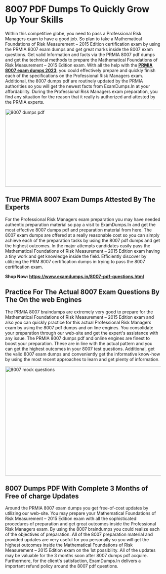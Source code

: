 <h1><strong>8007 PDF Dumps To Quickly Grow Up Your Skills</strong></h1>
<p>Within this competitive globe, you need to pass a Professional Risk Managers exam to have a good job. So plan to take a Mathematical Foundations of Risk Measurement – 2015 Edition certification exam by using the PRMIA 8007 exam dumps and get great marks inside the 8007 exam questions. Get valid Information and facts via the PRMIA 8007 pdf dumps and get the technical methods to prepare the Mathematical Foundations of Risk Measurement – 2015 Edition exam. With all the help with the <strong><a href="https://www.examdumps.in/8007-pdf-questions.html">PRMIA 8007 exam dumps 2023</a></strong>, you could effectively prepare and quickly finish each of the specifications on the Professional Risk Managers exam. Additional, the 8007 dumps pdf are routinely updated by the PRMIA authorities so you will get the newest facts from ExamDumps.In at your affordability. During the Professional Risk Managers exam preparation, you find any situation for the reason that it really is authorized and attested by the PRMIA experts.</p>
<p><img src="https://i.ibb.co/zxJwW90/Copy-of-Online-Classes-Twitter-header-post-Made-with-Poster-My-Wall-1.png" alt="8007 dumps pdf" width="750" height="250" /></p>
<h2><strong>True PRMIA 8007 Exam Dumps Attested By The Experts</strong></h2>
<p>For the Professional Risk Managers exam preparation you may have needed authentic preparation material so pay a visit to ExamDumps.In and get the most effective 8007 dumps pdf and preparation material from here. The 8007 exam dumps are offered at a really reasonable cost so you can simply achieve each of the preparation tasks by using the 8007 pdf dumps and get the highest outcomes. In the major attempts candidates easily pass the Mathematical Foundations of Risk Measurement – 2015 Edition exam having a tiny work and get knowledge inside the field. Efficiently discover by utilizing the PRM 8007 certification dumps in trying to pass the 8007 certification exam.</p>
<p><strong>Shop Now:&nbsp;<a href="https://www.examdumps.in/8007-pdf-questions.html">https://www.examdumps.in/8007-pdf-questions.html</a></strong></p>
<h2><strong>Practice For The Actual 8007 Exam Questions By The On the web Engines</strong></h2>
<p>The PRMIA 8007 braindumps are extremely very good to prepare for the Mathematical Foundations of Risk Measurement – 2015 Edition exam and also you can quickly practice for this actual Professional Risk Managers exam by using the 8007 pdf dumps and on line engines. You consolidate your preparation through our web-site and get the expert's assistance with any issue. The PRMIA 8007 dumps pdf and online engines are finest to boost your preparation. These are in line with the actual pattern and you can get the highest outcomes in your 8007 test questions. Additional, get the valid 8007 exam dumps and conveniently get the informative know-how by using the most recent approaches to learn and get plenty of information.</p>
<p><a href="https://www.examdumps.in/8007-pdf-questions.html"><img src="https://i.ibb.co/QkNtdwY/Copy-of-Zoom-Online-Classes-Facebook-Share-Po-Made-with-Poster-My-Wall-1.jpg" alt="8007 mock questions" width="670" height="352" /></a></p>
<h2><strong>8007 Dumps PDF With Complete 3 Months of Free of charge Updates</strong></h2>
<p>Around the PRMIA 8007 exam dumps you get free-of-cost updates by utilizing our web-site. You may prepare your Mathematical Foundations of Risk Measurement – 2015 Edition exam with all the sophisticated procedures of preparation and get great outcomes inside the Professional Risk Managers exam. By using the 8007 braindumps you could realize each of the objectives of preparation. All of the 8007 preparation material and provided updates are very useful for you personally so you will get the highest outcomes inside the Mathematical Foundations of Risk Measurement – 2015 Edition exam on the 1st possibility. All of the updates may be valuable for the 3 months soon after 8007 dumps pdf acquire. Furthermore, for the client's satisfaction, ExamDumps.In delivers a important refund policy around the 8007 pdf questions.</p>
